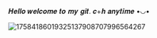 𝑯𝒆𝒍𝒍𝒐 𝒘𝒆𝒍𝒄𝒐𝒎𝒆 𝒕𝒐 𝒎𝒚 𝒈𝒊𝒕. 𝒄+𝒉 𝒂𝒏𝒚𝒕𝒊𝒎𝒆 •◡•

![17584186019325137908707996564267](https://github.com/user-attachments/assets/34e2980b-c350-4cd0-bc06-971245817c4a)
